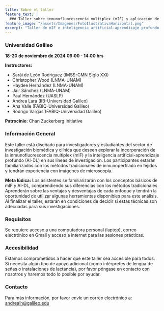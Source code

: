 ```yaml
---
title: Sobre el taller
feature_text: |
  ### Taller sobre inmunofluorescencia multiplex (mIF) y aplicación de Inteligencia Artificial para el inmuno-perfilado en tejidos y biopsias
feature_image: "/assets/Imagenes/FotoIlustrativaHorizontal.png"
excerpt: "Taller de mIF e inteligencia artificial-aprendizaje profundo (AI-DL)"
---
```


### Universidad Galileo
**18-20 de noviembre de 2024**
**09:00 - 14:00 hrs**

**Instructores:**
<ul>
    <li>Sarái de León Rodríguez (IMSS-CMN Siglo XXI)</li>
    <li>Christopher Wood (LNMA-UNAM)</li>
    <li>Haydee Hernández (LNMA-UNAM)</li>
    <li>Jair Sánchez (LNMA-UNAM)</li>
    <li>Paul Hernández (UASLP)</li>
    <li>Andrea Lara (IIB-Universidad Galileo)</li>
    <li>Ana Valle (FABIQ-Universidad Galileo)</li>
    <li>Rodrigo Vargas (FABIQ-Universidad Galileo)</li>
</ul>

**Patrocinio:** Chan Zuckerberg Initiative

### Información General
Este taller está diseñado para investigadores y estudiantes del sector de investigación biomédica y clínica que deseen explorar la incorporación de la inmunofluorescencia multiplex (mIF) y la inteligencia artificial-aprendizaje profundo (AI-DL) en sus líneas de investigación. Los participantes estarán familiarizados con los métodos tradicionales de inmunoperfilado en tejidos y tendrán experiencia con imágenes de microscopía.

**Meta lúdica:** Los asistentes se familiarizarán con los conceptos básicos de mIF y AI-DL, comprendiendo sus diferencias con los métodos tradicionales. Aprenderán sobre las ventajas y desventajas de cada enfoque y tendrán la oportunidad de utilizar algunas herramientas disponibles para este análisis. Al finalizar el taller, estarán en condiciones de decidir si estas técnicas son adecuadas para sus investigaciones.

### Requisitos
Se requiere acceso a una computadora personal (laptop), correo electrónico en Gmail y acceso a internet para las sesiones prácticas.

### Accesibilidad
Estamos comprometidos a hacer que este taller sea accesible para todos. Si necesita algún tipo de apoyo adicional (como intérpretes de lengua de señas o instalaciones de lactancia), por favor póngase en contacto con nosotros y haremos todo lo posible por ayudar.

### Contacto
Para más información, por favor envíe un correo electrónico a: [andrealh@galileo.edu](mailto:andrealh@galileo.edu)
